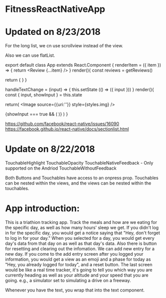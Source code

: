 # FitnessReactNativeApp

# Updated on 8/23/2018

For the long list, we cn use scrollview instead of the view.

Also we can use flatList.


export default class App extends React.Component {
renderItem = ({ item }) => {
return <Review {...item} />
}
render(){
const reviews = getReviews()

return {
<View style={styles.container}>
  <FlatList
            data={reviews}
            renderItem={this.renderItem}
            />
  </View>
  }
  }
  
  handleTextChange = (input) => {
  this.setState (() => ({
  input
  }))
  }
  render(){
  const { input, showInput } = this.state
  
  
  return(
  <keyboardAvoidingView behavior = 'padding' style={styles.container}>
  <Image
         source={{uri:''}}
         style={styles.img}
         />
  
  <Switch
  value={showInput}
  onValueChange={this.hanleToggleSwitch}
  />
  
  {showInput === true && (
  <TextInput
  value={input}
  style={styles.input}
  onChange={this.handleTextChange}
  />
  )}
  </keyboardAvoidingView>
  )
  }
  
  https://github.com/facebook/react-native/issues/16090
  https://facebook.github.io/react-native/docs/sectionlist.html
  
# Update on 8/22/2018

TouchableHighlight
TouchableOpacity
TouchableNativeFeedback - Only supported on the Andriod
TouchableWithoutFeedback

Both Buttons and Touchables have access to an onpress prop.
Touchables can be nested within the views, and the views can be nested within the touchables.
# App introduction:
This is a triathion tracking app.
Track the meals and how are we eating for the specific day, as well as how many hours' sleep we get.
If you didn't log in for the specific day, you would get a notice saying that "Hey, don't forget to log in for your day."
When you selected for a day, you would get every day's data from that day on as well as that day's data.
Also there is button for resetting and clearing out the infomation.
We can add new entry for a new day.
If you come to the add entry screen after you logged your information, you would get a view as an emoji and a phase for today as "Hey, you already logged for today", and a reset button.
The last screen would be like a real time tracker, it's going to tell you which way you are currently heading as well as your altitude and your speed that you are going. e.g., a simulator set to simulating a drive on a freeway.

Whenever you have the text, you wrap that into the text component.
